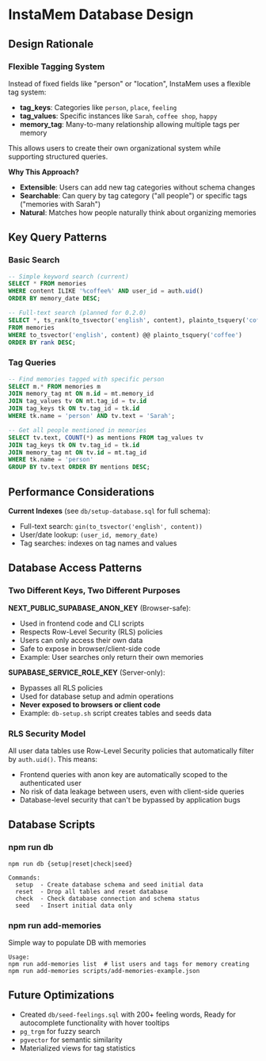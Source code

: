 # InstaMem Database Design

## Design Rationale

### Flexible Tagging System

Instead of fixed fields like "person" or "location", InstaMem uses a flexible tag system:

-   **tag_keys**: Categories like `person`, `place`, `feeling`
-   **tag_values**: Specific instances like `Sarah`, `coffee shop`, `happy`
-   **memory_tag**: Many-to-many relationship allowing multiple tags per memory

This allows users to create their own organizational system while supporting structured queries.

**Why This Approach?**

-   **Extensible**: Users can add new tag categories without schema changes
-   **Searchable**: Can query by tag category ("all people") or specific tags ("memories with Sarah")
-   **Natural**: Matches how people naturally think about organizing memories

## Key Query Patterns

### Basic Search

```sql
-- Simple keyword search (current)
SELECT * FROM memories
WHERE content ILIKE '%coffee%' AND user_id = auth.uid()
ORDER BY memory_date DESC;

-- Full-text search (planned for 0.2.0)
SELECT *, ts_rank(to_tsvector('english', content), plainto_tsquery('coffee')) AS rank
FROM memories
WHERE to_tsvector('english', content) @@ plainto_tsquery('coffee')
ORDER BY rank DESC;
```

### Tag Queries

```sql
-- Find memories tagged with specific person
SELECT m.* FROM memories m
JOIN memory_tag mt ON m.id = mt.memory_id
JOIN tag_values tv ON mt.tag_id = tv.id
JOIN tag_keys tk ON tv.tag_id = tk.id
WHERE tk.name = 'person' AND tv.text = 'Sarah';

-- Get all people mentioned in memories
SELECT tv.text, COUNT(*) as mentions FROM tag_values tv
JOIN tag_keys tk ON tv.tag_id = tk.id
JOIN memory_tag mt ON tv.id = mt.tag_id
WHERE tk.name = 'person'
GROUP BY tv.text ORDER BY mentions DESC;
```

## Performance Considerations

**Current Indexes** (see `db/setup-database.sql` for full schema):

-   Full-text search: `gin(to_tsvector('english', content))`
-   User/date lookup: `(user_id, memory_date)`
-   Tag searches: indexes on tag names and values

## Database Access Patterns

### Two Different Keys, Two Different Purposes

**NEXT_PUBLIC_SUPABASE_ANON_KEY** (Browser-safe):

-   Used in frontend code and CLI scripts
-   Respects Row-Level Security (RLS) policies
-   Users can only access their own data
-   Safe to expose in browser/client-side code
-   Example: User searches only return their own memories

**SUPABASE_SERVICE_ROLE_KEY** (Server-only):

-   Bypasses all RLS policies
-   Used for database setup and admin operations
-   **Never exposed to browsers or client code**
-   Example: `db-setup.sh` script creates tables and seeds data

### RLS Security Model

All user data tables use Row-Level Security policies that automatically filter by `auth.uid()`. This means:

-   Frontend queries with anon key are automatically scoped to the authenticated user
-   No risk of data leakage between users, even with client-side queries
-   Database-level security that can't be bypassed by application bugs

## Database Scripts

### npm run db

```
npm run db {setup|reset|check|seed}

Commands:
  setup  - Create database schema and seed initial data
  reset  - Drop all tables and reset database
  check  - Check database connection and schema status
  seed   - Insert initial data only
```

### npm run add-memories

Simple way to populate DB with memories

```
Usage:
npm run add-memories list  # list users and tags for memory creating
npm run add-memories scripts/add-memories-example.json
```

## Future Optimizations

-   Created `db/seed-feelings.sql` with 200+ feeling words, Ready for autocomplete functionality with hover tooltips
-   `pg_trgm` for fuzzy search
-   `pgvector` for semantic similarity
-   Materialized views for tag statistics
